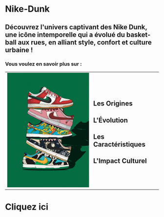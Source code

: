 # Nike-Dunk
## Découvrez l'univers captivant des Nike Dunk, une icône intemporelle qui a évolué du basket-ball aux rues, en alliant style, confort et culture urbaine !
### Vous voulez en savoir plus sur :

  
  
  </div>
</div>

<table>
  <tr>
    <td><img src="https://github.com/idrismm/Nike-Dunk/blob/main/accueil%20dunk.jpg?raw=true" alt="Texte alternatif" style="width: 300px;"></td>
    <td><p><h2>Les Origines</h2>
  <h2>L'Évolution</h2>
  <h2>Les Caractéristiques</h2>
  <h2>L'Impact Culturel</h2></p></td>
  </tr>
</table>

# Cliquez ici 

